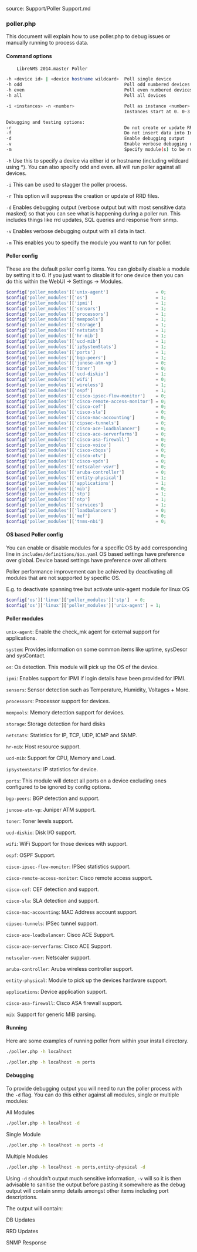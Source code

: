 source: Support/Poller Support.md
### poller.php

This document will explain how to use poller.php to debug issues or manually running to process data.

#### Command options
```bash
	LibreNMS 2014.master Poller

-h <device id> | <device hostname wildcard>  Poll single device
-h odd                                       Poll odd numbered devices  (same as -i 2 -n 0)
-h even                                      Poll even numbered devices (same as -i 2 -n 1)
-h all                                       Poll all devices

-i <instances> -n <number>                   Poll as instance <number> of <instances>
                                             Instances start at 0. 0-3 for -n 4

Debugging and testing options:
-r                                           Do not create or update RRDs
-f                                           Do not insert data into InfluxDB
-d                                           Enable debugging output
-v                                           Enable verbose debugging output
-m                                           Specify module(s) to be run
```

`-h` Use this to specify a device via either id or hostname (including wildcard using *). You can also specify odd and
even. all will run poller against all devices.

`-i` This can be used to stagger the poller process.

`-r` This option will suppress the creation or update of RRD files.

`-d` Enables debugging output (verbose output but with most sensitive data masked) so that you can see what is happening during a poller run. This includes things like rrd updates, SQL queries and response from snmp.

`-v` Enables verbose debugging output with all data in tact.

`-m` This enables you to specify the module you want to run for poller.

#### Poller config

These are the default poller config items. You can globally disable a module by setting it to 0. If you just want to
disable it for one device then you can do this within the WebUI -> Settings -> Modules.

```php
$config['poller_modules']['unix-agent']                  = 0;
$config['poller_modules']['os']                          = 1;
$config['poller_modules']['ipmi']                        = 1;
$config['poller_modules']['sensors']                     = 1;
$config['poller_modules']['processors']                  = 1;
$config['poller_modules']['mempools']                    = 1;
$config['poller_modules']['storage']                     = 1;
$config['poller_modules']['netstats']                    = 1;
$config['poller_modules']['hr-mib']                      = 1;
$config['poller_modules']['ucd-mib']                     = 1;
$config['poller_modules']['ipSystemStats']               = 1;
$config['poller_modules']['ports']                       = 1;
$config['poller_modules']['bgp-peers']                   = 1;
$config['poller_modules']['junose-atm-vp']               = 0;
$config['poller_modules']['toner']                       = 0;
$config['poller_modules']['ucd-diskio']                  = 1;
$config['poller_modules']['wifi']                        = 0;
$config['poller_modules']['wireless']                    = 1;
$config['poller_modules']['ospf']                        = 1;
$config['poller_modules']['cisco-ipsec-flow-monitor']    = 0;
$config['poller_modules']['cisco-remote-access-monitor'] = 0;
$config['poller_modules']['cisco-cef']                   = 0;
$config['poller_modules']['cisco-sla']                   = 0;
$config['poller_modules']['cisco-mac-accounting']        = 0;
$config['poller_modules']['cipsec-tunnels']              = 0;
$config['poller_modules']['cisco-ace-loadbalancer']      = 0;
$config['poller_modules']['cisco-ace-serverfarms']       = 0;
$config['poller_modules']['cisco-asa-firewall']          = 0;
$config['poller_modules']['cisco-voice']                 = 0;
$config['poller_modules']['cisco-cbqos']                 = 0;
$config['poller_modules']['cisco-otv']                   = 0;
$config['poller_modules']['cisco-vpdn']                  = 0;
$config['poller_modules']['netscaler-vsvr']              = 0;
$config['poller_modules']['aruba-controller']            = 0;
$config['poller_modules']['entity-physical']             = 1;
$config['poller_modules']['applications']                = 1;
$config['poller_modules']['mib']                         = 0;
$config['poller_modules']['stp']                         = 1;
$config['poller_modules']['ntp']                         = 1;
$config['poller_modules']['services']                    = 1;
$config['poller_modules']['loadbalancers']               = 0;
$config['poller_modules']['mef']                         = 0;
$config['poller_modules']['tnms-nbi']                    = 0;
```

#### OS based Poller config

You can enable or disable modules for a specific OS by add corresponding line in `includes/definitions/$os.yaml`
OS based settings have preference over global. Device based settings have preference over all others

Poller performance improvement can be achieved by deactivating all modules that are not supported by specific OS.

E.g. to deactivate spanning tree but activate unix-agent module for linux OS

```php
$config['os']['linux']['poller_modules']['stp']  = 0;
$config['os']['linux']['poller_modules']['unix-agent'] = 1;
```

#### Poller modules

`unix-agent`: Enable the check_mk agent for external support for applications.

`system`: Provides information on some common items like uptime, sysDescr and sysContact.

`os`: Os detection. This module will pick up the OS of the device.

`ipmi`: Enables support for IPMI if login details have been provided for IPMI.

`sensors`: Sensor detection such as Temperature, Humidity, Voltages + More.

`processors`: Processor support for devices.

`mempools`: Memory detection support for devices.

`storage`: Storage detection for hard disks

`netstats`: Statistics for IP, TCP, UDP, ICMP and SNMP.

`hr-mib`: Host resource support.

`ucd-mib`: Support for CPU, Memory and Load.

`ipSystemStats`: IP statistics for device.

`ports`: This module will detect all ports on a device excluding ones configured to be ignored by config options.

`bgp-peers`: BGP detection and support.

`junose-atm-vp`: Juniper ATM support.

`toner`: Toner levels support.

`ucd-diskio`: Disk I/O support.

`wifi`: WiFi Support for those devices with support.

`ospf`: OSPF Support.

`cisco-ipsec-flow-monitor`: IPSec statistics support.

`cisco-remote-access-monitor`: Cisco remote access support.

`cisco-cef`: CEF detection and support.

`cisco-sla`: SLA detection and support.

`cisco-mac-accounting`: MAC Address account support.

`cipsec-tunnels`: IPSec tunnel support.

`cisco-ace-loadbalancer`: Cisco ACE Support.

`cisco-ace-serverfarms`: Cisco ACE Support.

`netscaler-vsvr`: Netscaler support.

`aruba-controller`: Aruba wireless controller support.

`entity-physical`: Module to pick up the devices hardware support.

`applications`: Device application support.

`cisco-asa-firewall`: Cisco ASA firewall support.

`mib`: Support for generic MIB parsing.

#### Running

Here are some examples of running poller from within your install directory.
```bash
./poller.php -h localhost

./poller.php -h localhost -m ports
```

#### Debugging

To provide debugging output you will need to run the poller process with the `-d` flag. You can do this either against
all modules, single or multiple modules:

All Modules
```bash
./poller.php -h localhost -d
```

Single Module
```bash
./poller.php -h localhost -m ports -d
```

Multiple Modules
```bash
./poller.php -h localhost -m ports,entity-physical -d
```

Using `-d` shouldn't output much sensitive information, `-v` will so it is then advisable to sanitise the output before pasting it somewhere as the debug output will contain snmp details amongst other items including port descriptions.

The output will contain:

DB Updates

RRD Updates

SNMP Response
